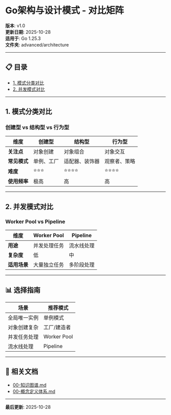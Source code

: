 # Go架构与设计模式 - 对比矩阵

**版本**: v1.0  
**更新日期**: 2025-10-28  
**适用于**: Go 1.25.3  
**文件夹**: advanced/architecture

---

## 📋 目录

- [1. 模式分类对比](#1-模式分类对比)
- [2. 并发模式对比](#2-并发模式对比)

---

## 1. 模式分类对比

### 创建型 vs 结构型 vs 行为型

| 维度 | 创建型 | 结构型 | 行为型 |
|------|--------|--------|--------|
| **关注点** | 对象创建 | 对象组合 | 对象交互 |
| **常见模式** | 单例、工厂 | 适配器、装饰器 | 观察者、策略 |
| **难度** | ⭐⭐⭐ | ⭐⭐⭐⭐ | ⭐⭐⭐⭐ |
| **使用频率** | 极高 | 高 | 高 |

---

## 2. 并发模式对比

### Worker Pool vs Pipeline

| 维度 | Worker Pool | Pipeline |
|------|------------|----------|
| **用途** | 并发处理任务 | 流水线处理 |
| **复杂度** | 低 | 中 |
| **适用场景** | 大量独立任务 | 多阶段处理 |

---

## 📊 选择指南

| 场景 | 推荐模式 |
|------|---------|
| 全局唯一实例 | 单例模式 |
| 对象创建复杂 | 工厂/建造者 |
| 并发任务处理 | Worker Pool |
| 流水线处理 | Pipeline |

---

## 🔗 相关文档

- [00-知识图谱.md](./00-知识图谱.md)
- [00-概念定义体系.md](./00-概念定义体系.md)

---

**最后更新**: 2025-10-28

